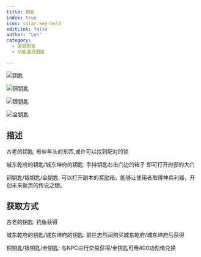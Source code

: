 ```yaml
---
title: 钥匙
index: true
icon: solar:key-bold
editLink: false
author: "Len"
category:
  - 道具图鉴
  - 功能道具图鉴

---
```


![钥匙](/assets/panling/minecraft/textures/item/black_dye.png)

![铜钥匙](/assets/panling/minecraft/textures/item/magenta_dye.png)

![银钥匙](https://s2.loli.net/2025/01/23/IVYLyFr3ES9ik82.gif)

![金钥匙](https://s2.loli.net/2025/01/23/I218Glbq4n56WZA.gif)

## 描述

古老的钥匙: 有些年头的东西,或许可以找到配对的锁

城东乾府的钥匙/城东坤府的钥匙: 手持钥匙右击门边的箱子  即可打开府邸的大门

铜钥匙/银钥匙/金钥匙: 可以打开副本的奖励箱。能够让使用者取得神兵利器，开创未来新页的传说之钥。

## 获取方式

古老的钥匙: 钓鱼获得

城东乾府的钥匙/城东坤府的钥匙: 前往忠烈祠购买城东乾府/城东坤府后获得

铜钥匙/银钥匙/金钥匙: 与NPC进行交易获得/金钥匙可用400功勋值兑换
